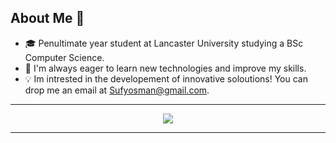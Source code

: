 ## About Me 🤖
- 🎓 Penultimate year student at Lancaster University studying a BSc Computer Science.
- 🌱 I'm always eager to learn new technologies and improve my skills.
- 💡 Im intrested in the developement of innovative soloutions!
You can drop me an email at [Sufyosman@gmail.com](mailto:sufyosman@gmail.com).

----------

<p align="center">
  <img src="https://media.giphy.com/media/3oKIPnAiaMCws8nOsE/giphy.gif">
</p>

----------
